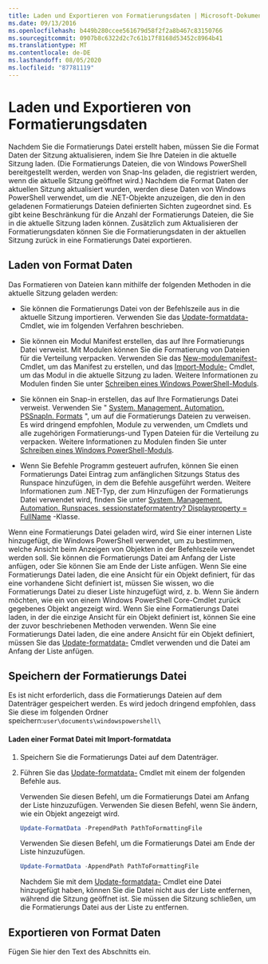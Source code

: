 ```yaml
---
title: Laden und Exportieren von Formatierungsdaten | Microsoft-Dokumentation
ms.date: 09/13/2016
ms.openlocfilehash: b449b280ccee561679d58f2f2a8b467c83150766
ms.sourcegitcommit: 0907b8c6322d2c7c61b17f8168d53452c8964b41
ms.translationtype: MT
ms.contentlocale: de-DE
ms.lasthandoff: 08/05/2020
ms.locfileid: "87781119"
---
```

# <a name="loading-and-exporting-formatting-data"></a>Laden und Exportieren von Formatierungsdaten

Nachdem Sie die Formatierungs Datei erstellt haben, müssen Sie die Format Daten der Sitzung aktualisieren, indem Sie Ihre Dateien in die aktuelle Sitzung laden. (Die Formatierungs Dateien, die von Windows PowerShell bereitgestellt werden, werden von Snap-Ins geladen, die registriert werden, wenn die aktuelle Sitzung geöffnet wird.) Nachdem die Format Daten der aktuellen Sitzung aktualisiert wurden, werden diese Daten von Windows PowerShell verwendet, um die .NET-Objekte anzuzeigen, die den in den geladenen Formatierungs Dateien definierten Sichten zugeordnet sind. Es gibt keine Beschränkung für die Anzahl der Formatierungs Dateien, die Sie in die aktuelle Sitzung laden können. Zusätzlich zum Aktualisieren der Formatierungsdaten können Sie die Formatierungsdaten in der aktuellen Sitzung zurück in eine Formatierungs Datei exportieren.

## <a name="loading-format-data"></a>Laden von Format Daten

Das Formatieren von Dateien kann mithilfe der folgenden Methoden in die aktuelle Sitzung geladen werden:

- Sie können die Formatierungs Datei von der Befehlszeile aus in die aktuelle Sitzung importieren. Verwenden Sie das [Update-formatdata-](/powershell/module/Microsoft.PowerShell.Utility/Update-FormatData) Cmdlet, wie im folgenden Verfahren beschrieben.

- Sie können ein Modul Manifest erstellen, das auf Ihre Formatierungs Datei verweist. Mit Modulen können Sie die Formatierung von Dateien für die Verteilung verpacken. Verwenden Sie das [New-modulemanifest-](/powershell/module/Microsoft.PowerShell.Core/New-ModuleManifest) Cmdlet, um das Manifest zu erstellen, und das [Import-Module-](/powershell/module/Microsoft.PowerShell.Core/Import-Module) Cmdlet, um das Modul in die aktuelle Sitzung zu laden. Weitere Informationen zu Modulen finden Sie unter [Schreiben eines Windows PowerShell-Moduls](../module/writing-a-windows-powershell-module.md).

- Sie können ein Snap-in erstellen, das auf Ihre Formatierungs Datei verweist. Verwenden Sie " [System. Management. Automation. PSSnapIn. Formats](/dotnet/api/System.Management.Automation.PSSnapIn.Formats) ", um auf die Formatierungs Dateien zu verweisen. Es wird dringend empfohlen, Module zu verwenden, um Cmdlets und alle zugehörigen Formatierungs-und Typen Dateien für die Verteilung zu verpacken. Weitere Informationen zu Modulen finden Sie unter [Schreiben eines Windows PowerShell-Moduls](../module/writing-a-windows-powershell-module.md).

- Wenn Sie Befehle Programm gesteuert aufrufen, können Sie einen Formatierungs Datei Eintrag zum anfänglichen Sitzungs Status des Runspace hinzufügen, in dem die Befehle ausgeführt werden. Weitere Informationen zum .NET-Typ, der zum Hinzufügen der Formatierungs Datei verwendet wird, finden Sie unter [System. Management. Automation. Runspaces. sessionstateformatentry? Displayproperty = FullName](/dotnet/api/System.Management.Automation.Runspaces.SessionStateFormatEntry) -Klasse.

Wenn eine Formatierungs Datei geladen wird, wird Sie einer internen Liste hinzugefügt, die Windows PowerShell verwendet, um zu bestimmen, welche Ansicht beim Anzeigen von Objekten in der Befehlszeile verwendet werden soll. Sie können die Formatierungs Datei am Anfang der Liste anfügen, oder Sie können Sie am Ende der Liste anfügen. Wenn Sie eine Formatierungs Datei laden, die eine Ansicht für ein Objekt definiert, für das eine vorhandene Sicht definiert ist, müssen Sie wissen, wo die Formatierungs Datei zu dieser Liste hinzugefügt wird, z. b. Wenn Sie ändern möchten, wie ein von einem Windows PowerShell Core-Cmdlet zurück gegebenes Objekt angezeigt wird. Wenn Sie eine Formatierungs Datei laden, in der die einzige Ansicht für ein Objekt definiert ist, können Sie eine der zuvor beschriebenen Methoden verwenden.  Wenn Sie eine Formatierungs Datei laden, die eine andere Ansicht für ein Objekt definiert, müssen Sie das [Update-formatdata-](/powershell/module/Microsoft.PowerShell.Utility/Update-FormatData) Cmdlet verwenden und die Datei am Anfang der Liste anfügen.

## <a name="storing-your-formatting-file"></a>Speichern der Formatierungs Datei

Es ist nicht erforderlich, dass die Formatierungs Dateien auf dem Datenträger gespeichert werden. Es wird jedoch dringend empfohlen, dass Sie diese im folgenden Ordner speichern:`user\documents\windowspowershell\`

#### <a name="loading-a-format-file-using-import-formatdata"></a>Laden einer Format Datei mit Import-formatdata

1. Speichern Sie die Formatierungs Datei auf dem Datenträger.

2. Führen Sie das [Update-formatdata-](/powershell/module/Microsoft.PowerShell.Utility/Update-FormatData) Cmdlet mit einem der folgenden Befehle aus.

   Verwenden Sie diesen Befehl, um die Formatierungs Datei am Anfang der Liste hinzuzufügen. Verwenden Sie diesen Befehl, wenn Sie ändern, wie ein Objekt angezeigt wird.

   ```powershell
   Update-FormatData -PrependPath PathToFormattingFile
   ```

   Verwenden Sie diesen Befehl, um die Formatierungs Datei am Ende der Liste hinzuzufügen.

   ```powershell
   Update-FormatData -AppendPath PathToFormattingFile
   ```

   Nachdem Sie mit dem [Update-formatdata-](/powershell/module/Microsoft.PowerShell.Utility/Update-FormatData) Cmdlet eine Datei hinzugefügt haben, können Sie die Datei nicht aus der Liste entfernen, während die Sitzung geöffnet ist. Sie müssen die Sitzung schließen, um die Formatierungs Datei aus der Liste zu entfernen.

## <a name="exporting-format-data"></a>Exportieren von Format Daten

Fügen Sie hier den Text des Abschnitts ein.
